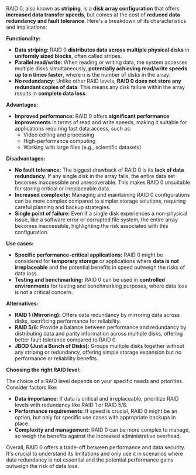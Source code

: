 RAID 0, also known as **striping**, is a **disk array configuration** that offers **increased data transfer speeds**, but comes at the cost of **reduced data redundancy and fault tolerance**. Here's a breakdown of its characteristics and implications:

**Functionality:**

- **Data striping:** RAID 0 **distributes data across multiple physical disks** in **uniformly sized blocks**, often called stripes.
- **Parallel read/write:** When reading or writing data, the system accesses multiple disks simultaneously, **potentially achieving read/write speeds up to n times faster**, where n is the number of disks in the array.
- **No redundancy:** Unlike other RAID levels, **RAID 0 does not store any redundant copies of data**. This means any disk failure within the array results in **complete data loss**.

**Advantages:**

- **Improved performance:** RAID 0 offers **significant performance improvements** in terms of read and write speeds, making it suitable for applications requiring fast data access, such as:
    - Video editing and processing
    - High-performance computing
    - Working with large files (e.g., scientific datasets)

**Disadvantages:**

- **No fault tolerance:** The biggest drawback of RAID 0 is its **lack of data redundancy**. If any single disk in the array fails, the entire data set becomes inaccessible and unrecoverable. This makes RAID 0 unsuitable for storing critical or irreplaceable data.
- **Increased complexity:** Managing and maintaining RAID 0 configurations can be more complex compared to simpler storage solutions, requiring careful planning and backup strategies.
- **Single point of failure:** Even if a single disk experiences a non-physical issue, like a software error or corrupted file system, the entire array becomes inaccessible, highlighting the risk associated with this configuration.

**Use cases:**

- **Specific performance-critical applications:** RAID 0 might be considered for **temporary storage** or applications where **data is not irreplaceable** and the potential benefits in speed outweigh the risks of data loss.
- **Testing and benchmarking:** RAID 0 can be used in **controlled environments** for testing and benchmarking purposes, where data loss is not a critical concern.

**Alternatives:**

- **RAID 1 (Mirroring):** Offers data redundancy by mirroring data across disks, sacrificing performance for reliability.
- **RAID 5/6:** Provide a balance between performance and redundancy by distributing data and parity information across multiple disks, offering better fault tolerance compared to RAID 0.
- **JBOD (Just a Bunch of Disks):** Groups multiple disks together without any striping or redundancy, offering simple storage expansion but no performance or reliability benefits.

**Choosing the right RAID level:**

The choice of a RAID level depends on your specific needs and priorities. Consider factors like:

- **Data importance:** If data is critical and irreplaceable, prioritize RAID levels with redundancy like RAID 1 or RAID 5/6.
- **Performance requirements:** If speed is crucial, RAID 0 might be an option, but only for specific use cases with appropriate backups in place.
- **Complexity and management:** RAID 0 can be more complex to manage, so weigh the benefits against the increased administrative overhead.

Overall, RAID 0 offers a trade-off between performance and data security. It's crucial to understand its limitations and only use it in scenarios where data redundancy is not essential and the potential performance gains outweigh the risk of data loss.